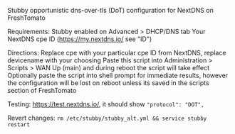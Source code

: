 Stubby opportunistic dns-over-tls (DoT) configuration for NextDNS on FreshTomato

Requirements:
Stubby enabled on Advanced > DHCP/DNS tab
Your NextDNS cpe ID (https://my.nextdns.io/ see "ID")

Directions:
Replace cpe with your particular cpe ID from NextDNS, replace devicename with your choosing
Paste this script into Administration > Scripts > WAN Up (main) and during reboot the script will take effect
Optionally paste the script into shell prompt for immediate results, however the configuration will be lost on reboot unless its saved in the scripts section of FreshTomato

Testing:
https://test.nextdns.io/, it should show `"protocol": "DOT",`

Revert changes:
`rm /etc/stubby/stubby_alt.yml && service stubby restart`
